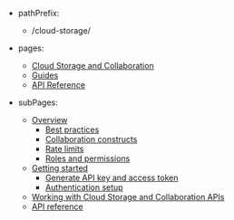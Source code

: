 - pathPrefix:
    - /cloud-storage/

- pages:
    - [Cloud Storage and Collaboration](./index.md)
    - [Guides](./guides/index.md)
    - [API Reference](./guides/api/index.md)

- subPages:
    - [Overview](./guides/index.md)
        - [Best practices](./guides/overview/bestpractices.md)
        - [Collaboration constructs](./guides/overview/constructs.md)
        - [Rate limits](./guides/overview/limits.md)
        - [Roles and permissions](./guides/overview/permissions.md)
    - [Getting started](./guides/getting-started/index.md)
        - [Generate API key and access token](./guides/getting-started/developer-console.md)
        - [Authentication setup](./guides/getting-started/authentication.md)
    - [Working with Cloud Storage and Collaboration APIs](./guides/quick-start/index.md)
    - [API reference](./guides/api/index.md)

